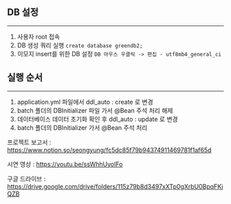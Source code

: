## DB 설정
---------------------
1. 사용자 root 접속
2. DB 생성 쿼리 실행
``` create database greendb2; ```
3. 이모지 insert를 위한 DB 설정
``` DB 마우스 우클릭 -> 편집 - utf8mb4_general_ci ```

## 실행 순서
-----------------------
1. application.yml 파일에서 ddl_auto : create 로 변경
2. batch 폴더의 DBInitializer 파일 가서 @Bean 주석 처리 해제
3. 데이터베이스 데이터 초기화 확인 후 ddl_auto : update 로 변경
4. batch 폴더의 DBInitializer 가서 @Bean 주석 처리


프로젝트 보고서 : <https://www.notion.so/seongyung/fc5dc85f79b94374911469781f1af65d>

시연 영상 : <https://youtu.be/ssWhhUyoIFo>

구글 드라이브 : <https://drive.google.com/drive/folders/115z79b8d3497xXTp0gXrbU0BpqFKiQZB>
